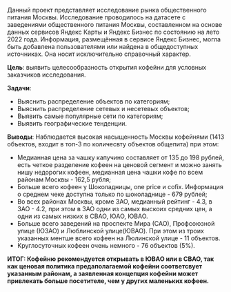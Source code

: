 Данный проект представляет исследование рынка общественного питания Москвы.
Исследование проводилось на датасете с заведениями общественного питания Москвы, составленном на основе данных сервисов Яндекс Карты и Яндекс Бизнес по состоянию на лето 2022 года. Информация, размещённая в сервисе Яндекс Бизнес, могла быть добавлена пользователями или найдена в общедоступных источниках. Она носит исключительно справочный характер.

**Цель**: выявить целесообразность открытия кофейни для условных заказчиков исследования.

**Задачи**: 
* Выяснить распределение объектов по категориям;
* Выяснить распределение сетевых и несетевых объектов;
* Выявить самые популярные сети по категориям;
* Выявить географические тенденции.

**Выводы**: 
Наблюдается высокая насыщенность Москвы кофейнями (1413 объектов, входит в топ-3 по количесвту объектов общепита) при этом:

* Медианная цена за чашку капучино составляет от 135 до 198 рублей, есть четкое разделение кофеен на ценовой сегмент и можно занять нишу недорогих кофеен, медианная цена чашки кофе по всем районам Москвы - 162,5 рубля;
* Больше всего кофеен у Шоколадницы, one price и cofix. Информация о среднем чеке доступна только по шоколаднице - 679 рублей;
* Во всех районах Москвы, кроме ЗАО, медианный рейтинг - 4.3, в ЗАО - 4.2, при этом в ЗАО одни из самых выскоих средних цен, а одни из самых низких в СВАО, ЮАО, ЮВАО.
* Больше всего заведений на проспекте Мира (САО), Профсоюзной улице (ЮЗАО) и Люблинской улице(ЮВАО). При этом из троих указанных ментше всего кофеен на Люлинской улице - 11 объектов.
* Круглосуточных кофеен очень немного - 76 объектов (5%).

**ИТОГ:
Кофейню рекомендуется открывать в ЮВАО или в СВАО, так как ценовая политика предаполагаемой кофейни соответсвует указанным районам, а заявленная концепция кофейни может привлекать больше посетителе, чем у других маленьких кофеен.**
